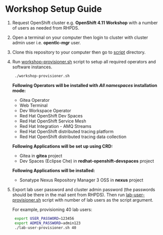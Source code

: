 # Workshop Setup Guide

1. Request OpenShift cluster e.g. **OpenShift 4.11 Workshop** with a number of users as needed from RHPDS.

2. Open a terminal on your computer then login to cluster with cluster admin user i.e. **opentlc-mgr** user.

3. Clone this repository to your computer then go to [script](script/) directory.

4. Run [workshop-provisioner.sh](script/workshop-provisioner.sh) script to setup all required operators and software instances.

   ```sh
    ./workshop-provisioner.sh
   ```

   **Following Operators will be installed with *All namespaces* installation mode:**

   * Gitea Operator
   * Web Terminal
   * Dev Workspace Operator
   * Red Hat OpenShift Dev Spaces
   * Red Hat OpenShift Service Mesh
   * Red Hat Integration - AMQ Streams
   * Red Hat OpenShift distributed tracing platform
   * Red Hat OpenShift distributed tracing data collection

   **Following Applications will be set up using CRD:**

   * Gitea in **gitea** project
   * Dev Spaces (Eclipse Che) in **redhat-openshift-devspaces** project

   **Following Applications will be installed:**

   * Sonatype Nexus Repository Manager 3 OSS in **nexus** project

5. Export lab user password and cluster admin password (the passwords should be there in the mail sent from RHPDS). Then run [lab-user-provisioner.sh](script/lab-user-provisioner.sh) script with number of lab users as the script argument.

   For example, provisioning 40 lab users:

   ```sh
    export USER_PASSWORD=123456
    export ADMIN_PASSWORD=admin123
    ./lab-user-provisioner.sh 40
   ```
